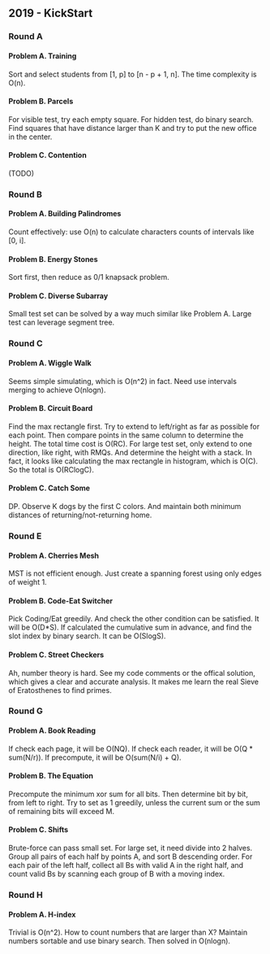 ## 2019 - KickStart

### Round A

#### Problem A. Training

Sort and select students from [1, p] to [n - p + 1, n]. The time complexity is O(n).

#### Problem B. Parcels

For visible test, try each empty square.
For hidden test, do binary search. Find squares that have distance larger than K and try to put the new office in the center.

#### Problem C. Contention

(TODO)

### Round B

#### Problem A. Building Palindromes

Count effectively: use O(n) to calculate characters counts of intervals like [0, i].

#### Problem B. Energy Stones

Sort first, then reduce as 0/1 knapsack problem.

#### Problem C. Diverse Subarray

Small test set can be solved by a way much similar like Problem A.
Large test can leverage segment tree.

### Round C

#### Problem A. Wiggle Walk

Seems simple simulating, which is O(n^2) in fact. Need use intervals merging to achieve O(nlogn).

#### Problem B. Circuit Board

Find the max rectangle first. Try to extend to left/right as far as possible for each point. Then compare points in the same column to determine the height. The total time cost is O(RC).
For large test set, only extend to one direction, like right, with RMQs. And determine the height with a stack. In fact, it looks like calculating the max rectangle in histogram, which is O(C). So the total is O(RClogC).

#### Problem C. Catch Some

DP. Observe K dogs by the first C colors. And maintain both minimum distances of returning/not-returning home.

### Round E

#### Problem A. Cherries Mesh

MST is not efficient enough. Just create a spanning forest using only edges of weight 1.

#### Problem B. Code-Eat Switcher

Pick Coding/Eat greedily. And check the other condition can be satisfied. It will be O(D*S).
If calculated the cumulative sum in advance, and find the slot index by binary search. It can be O(SlogS).

#### Problem C. Street Checkers

Ah, number theory is hard. See my code comments or the offical solution, which gives a clear and accurate analysis.
It makes me learn the real Sieve of Eratosthenes to find primes.

### Round G

#### Problem A. Book Reading

If check each page, it will be O(NQ).
If check each reader, it will be O(Q * sum(N/r)). If precompute, it will be O(sum(N/i) + Q).

#### Problem B. The Equation

Precompute the minimum xor sum for all bits. Then determine bit by bit, from left to right.
Try to set as 1 greedily, unless the current sum or the sum of remaining bits will exceed M.

#### Problem C. Shifts

Brute-force can pass small set. For large set, it need divide into 2 halves.
Group all pairs of each half by points A, and sort B descending order. For each pair of the left half, collect all Bs with valid A in the right half, and count valid Bs by scanning each group of B with a moving index.

### Round H

#### Problem A. H-index

Trivial is O(n^2). How to count numbers that are larger than X? Maintain numbers sortable and use binary search. Then solved in O(nlogn).
